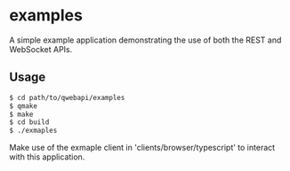 # examples
A simple example application demonstrating the use of both the REST and WebSocket APIs.

## Usage
```sh
$ cd path/to/qwebapi/examples
$ qmake
$ make
$ cd build
$ ./exmaples
```

Make use of the exmaple client in 'clients/browser/typescript' to interact with this application.
